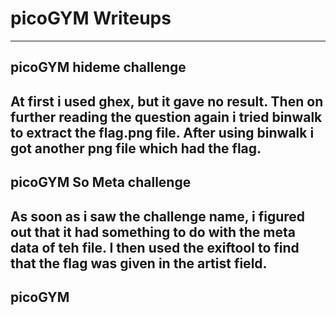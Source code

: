 # picoGYM Writeups
---
## picoGYM hideme challenge
At first i used ghex, but it gave no result. Then on further reading the question again i tried binwalk to extract the flag.png file.
After using binwalk i got another png file which had the flag.
---
## picoGYM So Meta challenge
As soon as i saw the challenge name, i figured out that it had something to do with the meta data of teh file.
I then used the exiftool to find that the flag was given in the artist field.
---
## picoGYM 


